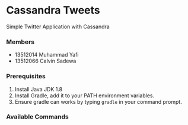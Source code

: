 # Cassandra Tweets

Simple Twitter Application with Cassandra

### Members

- 13512014 Muhammad Yafi
- 13512066 Calvin Sadewa

### Prerequisites

1. Install Java JDK 1.8
2. Install Gradle, add it to your PATH environment variables.
3. Ensure gradle can works by typing `gradle` in your command prompt.

### Available Commands
